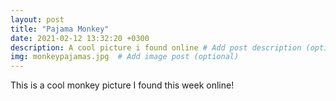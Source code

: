 ```yaml
---
layout: post
title: "Pajama Monkey"
date: 2021-02-12 13:32:20 +0300
description: A cool picture i found online # Add post description (optional)
img: monkeypajamas.jpg  # Add image post (optional)
---
```


This is a cool monkey picture I found this week online!
